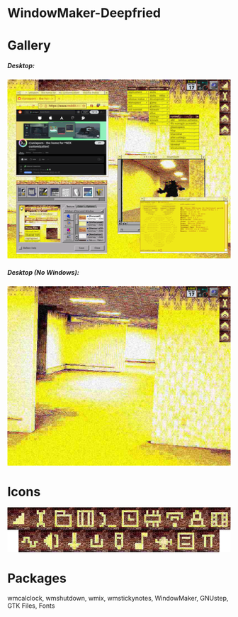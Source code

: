 # WindowMaker-Deepfried
# Gallery
##### Desktop:
![desktop with windows](/screenshots/desktop-1.png)
##### Desktop (No Windows):
![desktop with no windows](/screenshots/desktop-2.png)
# Icons

<p align="center">
  <img src="https://github.com/1i-1/WindowMaker-Deepfried/blob/main/icons/icons_collection.png"/>
</p>

# Packages
wmcalclock, wmshutdown, wmix, wmstickynotes, WindowMaker, GNUstep, GTK Files, Fonts
